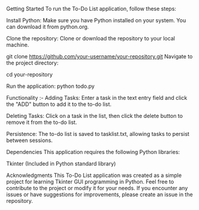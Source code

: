 Getting Started
To run the To-Do List application, follow these steps:

Install Python: Make sure you have Python installed on your system. You can download it from python.org.

Clone the repository: Clone or download the repository to your local machine.

git clone https://github.com/your-username/your-repository.git
Navigate to the project directory:

cd your-repository

Run the application:
python todo.py

Functionality :-
Adding Tasks: Enter a task in the text entry field and click the "ADD" button to add it to the to-do list.

Deleting Tasks: Click on a task in the list, then click the delete button to remove it from the to-do list.

Persistence: The to-do list is saved to tasklist.txt, allowing tasks to persist between sessions.


Dependencies
This application requires the following Python libraries:

Tkinter (Included in Python standard library)

Acknowledgments
This To-Do List application was created as a simple project for learning Tkinter GUI programming in Python.
Feel free to contribute to the project or modify it for your needs. If you encounter any issues or have suggestions for improvements, please create an issue in the repository.
